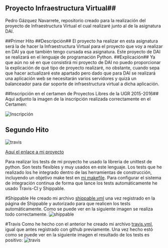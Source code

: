 ## Proyecto Infraestructura Virtual##
Pedro Gázquez Navarrete, repositorio creado para la realización del proyecto de Infraestructura Virtual el cual realizaré junto al de la asignatura DAI.

##Primer Hito
##Descripción##
El proyecto ha realizar en esta asignatura será la de hacer la Infraestructura Virtual para el proyecto que voy a realizar en DAI ya que también tengo cursada esa asignatura. Este proyecto de DAI se realizará en el lenguaje de programación Python.
##Explicación##
Ya que aún no sé en que consistirá mi proyecto de DAI no puedo proporcionar la explicación de qué tipo de proyecto realizaré, no obstante, cuando sepa que hacer actualizaré este apartado pero dado que para DAI se realizará una aplicación web se necesitarán varios servidores y quizá un balanceador para dar soporte de infraestructura virtual a dicha aplicación.

##Inscripción en el certamen de Proyectos Libres de la UGR 2015-2016##
Aquí adjunto la imagen de la inscripción realizada correctamente en el Certamen:

![Inscripción](http://i1042.photobucket.com/albums/b422/Pedro_Gazquez_Navarrete/InscripcionUGR_zpsgkjszv6h.png)


## Segundo Hito

![travis](https://travis-ci.org/pedrogazquez/Proyecto-IV.svg?branch=master)

[Aquí el enlace a mi proyecto](https://github.com/pedrogazquez/Proyecto-IV)

Para realizar los tests de mi proyecto he usado la libreria de unittest de python. Son tests flexibles y muy usados en este lenguaje. Los tests que he realizado los he integrado dentro de las herramientas de construcción, incluyendo un objetivo make test en [mi makefile](https://github.com/pedrogazquez/Proyecto-IV/blob/master/makefile). Para configurar el sistema de integración continua de forma que lance los tests automáticamente he usado Travis-CI y Shippable.

#Shippable
He creado mi archivo [shippable.yml](https://github.com/pedrogazquez/Proyecto-IV/blob/master/shippable.yml) una vez registrado en la página de Shippable y autorizado para que realicen los tests automáticamente. Como se puede ver en la siguiente imagen se realiza todo correctamente.
![shippable](http://i1042.photobucket.com/albums/b422/Pedro_Gazquez_Navarrete/ship_zpskdghgjx4.png)


#Travis
Como he hecho con el anterior he creado mi archivo [travis.yml](https://github.com/pedrogazquez/Proyecto-IV/blob/master/.travis.yml), igual que antes registrado con github previamente. Una vez hecho estó como se puede ver en la siguiente imagen el resultado de los tests es positivo:
![travis](http://i1042.photobucket.com/albums/b422/Pedro_Gazquez_Navarrete/trav_zpshehbyrb0.png)
